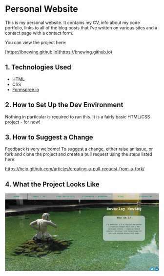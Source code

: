 # Personal Website

This is my personal website. It contains my CV, info about my code portfolio, links to all of the blog posts that I've written on various sites and a contact page with a contact form.

You can view the project here:

[https://bnewing.github.io](https://bnewing.github.io)

## 1. Technologies Used

- HTML
- CSS
- [Formspree.io](https://formspree.io/)

## 2. How to Set Up the Dev Environment

Nothing in particular is required to run this. It is a fairly basic HTML/CSS project - for now!

## 3. How to Suggest a Change

Feedback is very welcome! To suggest a change, either raise an issue, or fork and clone the project and create a pull request using the steps listed here:

https://help.github.com/articles/creating-a-pull-request-from-a-fork/


## 4. What the Project Looks Like

<img alt="screenshot of home page" src="./images/screenshot.png">
